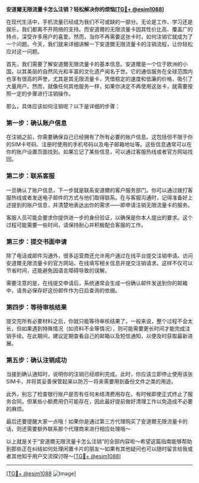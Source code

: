 **安道爾无限流量卡怎么注销？轻松解决你的烦恼[[TG💪+ @esim1088](https://t.me/s/esim1088)]**

在现代生活中，手机流量已经成为我们不可或缺的一部分。无论是工作、学习还是娱乐，我们都离不开网络的支持。而安道爾的无限流量卡因其性价比高、覆盖广的特点，深受许多用户的喜爱。然而，当你不再需要这张卡时，如何注销它就成为了一个问题。今天，我们就来详细讲解一下安道爾无限流量卡的注销流程，让你轻松应对这一问题。

首先，我们需要了解安道爾无限流量卡的基本信息。安道爾是一个位于欧洲的小国，以其美丽的自然风光和丰富的文化遗产闻名于世。它的通信服务在全球范围内也享有很高的声誉，尤其是其无限流量卡，凭借稳定的速度和低廉的价格，吸引了大量用户。然而，就像任何其他服务一样，如果你决定不再使用这张卡，就需要按照一定的步骤进行注销操作。

那么，具体应该如何注销呢？以下是详细的步骤：

### 第一步：确认账户信息

在注销之前，你需要确保自己已经拥有了所有必要的账户信息。这包括但不限于你的SIM卡号码、注册时使用的手机号码以及电子邮箱地址等。这些信息通常可以在你的账户设置页面找到。如果忘记了某些信息，可以通过客服热线或者官方网站找回。

### 第二步：联系客服

一旦确认了账户信息，下一步就是联系安道爾的客户服务部门。你可以通过拨打客服热线或者发送电子邮件的方式与他们取得联系。在与客服沟通时，记得准备好上述提到的账户信息，并清楚地表达出你的需求——即申请注销无限流量卡的服务。

客服人员可能会要求你提供进一步的身份验证，以确保是你本人提出的要求。这个过程可能需要一些时间，请保持耐心并积极配合客服的工作。

### 第三步：提交书面申请

除了电话或邮件沟通外，很多运营商还允许用户通过在线平台提交注销申请。访问安道爾无限流量卡的官方网站，在线填写相关信息并提交注销请求。这样不仅可以节省时间，还能避免因语言障碍导致的误解。

需要注意的是，在线提交申请后，系统通常会生成一份确认邮件发送到你的邮箱中，请务必保存好这份邮件作为日后查询的依据。

### 第四步：等待审核结果

提交完所有必要材料之后，你就只能等待审核结果了。一般来说，整个过程不会太长，但如果遇到特殊情况（如资料不全等情况），则可能需要更长时间才能完成注销手续。在此期间，建议定期查看自己的邮箱以及短信通知，以便及时获取最新进展。

### 第五步：确认注销成功

当接到确认通知时，说明你的注销已经顺利完成。此时，你应该立即停止使用该张SIM卡，并将其妥善保管起来以防万一将来需要用到备份文件之类的用途。

此外，别忘了检查银行账户是否有任何未结清费用存在。有时候即使正式终止了服务合同，但某些小额费用仍可能存在，因此最好提前做好清理工作以免造成不必要的麻烦。

最后还要提醒大家一点哦！如果你是通过第三方代理购买了安道爾无限流量卡的话，则还需要额外联系那个代理商来进行相应处理哦～

以上就是关于“安道爾无限流量卡怎么注销”的全部内容啦～希望这篇指南能够帮助到那些正在纠结如何处理闲置卡片的朋友～如果有其他疑问也可以随时留言给我或者其他知乎用户交流探讨呀～[[TG💪+ @esim1088](https://t.me/s/esim1088)]

---

[[TG💪+ @esim1088](https://t.me/s/esim1088) ![Image](https://i.postimg.cc/4NQfJmqS/Snipaste-2025-05-13-00-14-12.png)]